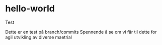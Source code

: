 # hello-world
Test

Dette er en test på branch/commits
Spennende å se om vi får til dette for agil utvikling av diverse maetrial
